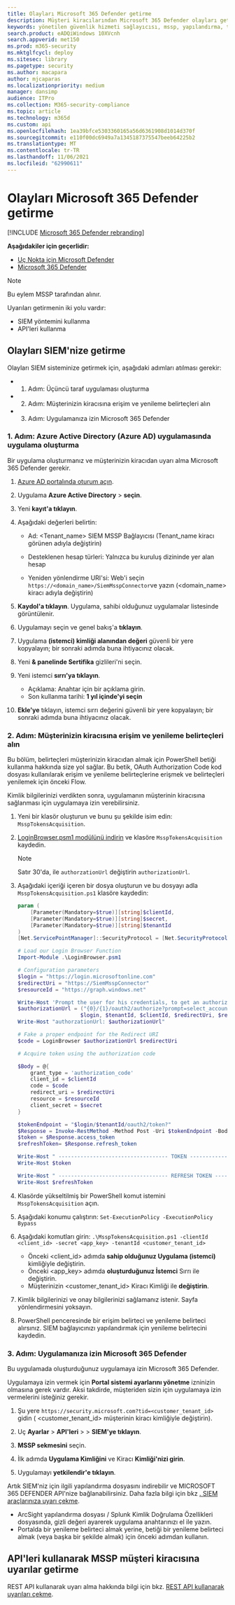 ```yaml
---
title: Olayları Microsoft 365 Defender getirme
description: Müşteri kiracılarından Microsoft 365 Defender olayları getirmeyi öğrenin
keywords: yönetilen güvenlik hizmeti sağlayıcısı, mssp, yapılandırma, tümleştirme
search.product: eADQiWindows 10XVcnh
search.appverid: met150
ms.prod: m365-security
ms.mktglfcycl: deploy
ms.sitesec: library
ms.pagetype: security
ms.author: macapara
author: mjcaparas
ms.localizationpriority: medium
manager: dansimp
audience: ITPro
ms.collection: M365-security-compliance
ms.topic: article
ms.technology: m365d
ms.custom: api
ms.openlocfilehash: 1ea39bfce5303360165a56d6361908d1014d370f
ms.sourcegitcommit: e110f00dc6949a7a1345187375547beeb64225b2
ms.translationtype: MT
ms.contentlocale: tr-TR
ms.lasthandoff: 11/06/2021
ms.locfileid: "62990611"
---
```

# <a name="fetch-microsoft-365-defender-incidents"></a>Olayları Microsoft 365 Defender getirme 

[!INCLUDE [Microsoft 365 Defender rebranding](../../includes/microsoft-defender.md)]

**Aşağıdakiler için geçerlidir:**
- [Uç Nokta için Microsoft Defender](https://go.microsoft.com/fwlink/?linkid=2154037)
- [Microsoft 365 Defender](https://go.microsoft.com/fwlink/?linkid=2118804)


> [!NOTE]
> Bu eylem MSSP tarafından  alınır.

Uyarıları getirmenin iki yolu vardır:

- SIEM yöntemini kullanma
- API'leri kullanma

## <a name="fetch-incidents-into-your-siem"></a>Olayları SIEM'nize getirme

Olayları SIEM sisteminize getirmek için, aşağıdaki adımları atılması gerekir:

- 1. Adım: Üçüncü taraf uygulaması oluşturma
- 2. Adım: Müşterinizin kiracısına erişim ve yenileme belirteçleri alın
- 3. Adım: Uygulamanıza izin Microsoft 365 Defender

### <a name="step-1-create-an-application-in-azure-active-directory-azure-ad"></a>1. Adım: Azure Active Directory (Azure AD) uygulamasında uygulama oluşturma

Bir uygulama oluşturmanız ve müşterinizin kiracıdan uyarı alma Microsoft 365 Defender gerekir.

1. [Azure AD portalında oturum açın](https://aad.portal.azure.com/).

2. Uygulama **Azure Active Directory** \> **seçin**.

3. Yeni **kayıt'a tıklayın**.

4. Aşağıdaki değerleri belirtin:

    - Ad: \<Tenant_name\> SIEM MSSP Bağlayıcısı (Tenant_name kiracı görünen adıyla değiştirin)

    - Desteklenen hesap türleri: Yalnızca bu kuruluş dizininde yer alan hesap
    - Yeniden yönlendirme URI'si: Web'i seçin `https://<domain_name>/SiemMsspConnector`ve yazın (<domain_name> kiracı adıyla değiştirin)

5. **Kaydol'a tıklayın**. Uygulama, sahibi olduğunuz uygulamalar listesinde görüntülenir.

6. Uygulamayı seçin ve genel bakış'a **tıklayın**.

7. Uygulama **(istemci) kimliği alanından değeri** güvenli bir yere kopyalayın; bir sonraki adımda buna ihtiyacınız olacak.

8. Yeni **& panelinde Sertifika** gizlileri'ni seçin.

9. Yeni istemci **sırrı'ya tıklayın**.

    - Açıklama: Anahtar için bir açıklama girin.
    - Son kullanma tarihi: **1 yıl içinde'yi seçin**

10. **Ekle'ye** tıklayın, istemci sırrı değerini güvenli bir yere kopyalayın; bir sonraki adımda buna ihtiyacınız olacak.

### <a name="step-2-get-access-and-refresh-tokens-from-your-customers-tenant"></a>2. Adım: Müşterinizin kiracısına erişim ve yenileme belirteçleri alın

Bu bölüm, belirteçleri müşterinizin kiracıdan almak için PowerShell betiği kullanma hakkında size yol sağlar. Bu betik, OAuth Authorization Code kod dosyası kullanılarak erişim ve yenileme belirteçlerine erişmek ve belirteçleri yenilemek için önceki Flow.

Kimlik bilgilerinizi verdikten sonra, uygulamanın müşterinin kiracısına sağlanması için uygulamaya izin verebilirsiniz.

1. Yeni bir klasör oluşturun ve bunu şu şekilde isim edin: `MsspTokensAcquisition`.

2. [LoginBrowser.psm1 modülünü indirin](https://github.com/shawntabrizi/Microsoft-Authentication-with-PowerShell-and-MSAL/blob/master/Authorization%20Code%20Grant%20Flow/LoginBrowser.psm1) ve klasöre `MsspTokensAcquisition` kaydedin.

    > [!NOTE]
    > Satır 30'da, ile `authorzationUrl` değiştirin `authorizationUrl`.

3. Aşağıdaki içeriği içeren bir dosya oluşturun ve bu dosyayı adla `MsspTokensAcquisition.ps1` klasöre kaydedin:

    ```powershell
    param (
        [Parameter(Mandatory=$true)][string]$clientId,
        [Parameter(Mandatory=$true)][string]$secret,
        [Parameter(Mandatory=$true)][string]$tenantId
    )
    [Net.ServicePointManager]::SecurityProtocol = [Net.SecurityProtocolType]::Tls12

    # Load our Login Browser Function
    Import-Module .\LoginBrowser.psm1

    # Configuration parameters
    $login = "https://login.microsoftonline.com"
    $redirectUri = "https://SiemMsspConnector"
    $resourceId = "https://graph.windows.net"

    Write-Host 'Prompt the user for his credentials, to get an authorization code'
    $authorizationUrl = ("{0}/{1}/oauth2/authorize?prompt=select_account&response_type=code&client_id={2}&redirect_uri={3}&resource={4}" -f
                        $login, $tenantId, $clientId, $redirectUri, $resourceId)
    Write-Host "authorzationUrl: $authorizationUrl"

    # Fake a proper endpoint for the Redirect URI
    $code = LoginBrowser $authorizationUrl $redirectUri

    # Acquire token using the authorization code

    $Body = @{
        grant_type = 'authorization_code'
        client_id = $clientId
        code = $code
        redirect_uri = $redirectUri
        resource = $resourceId
        client_secret = $secret
    }

    $tokenEndpoint = "$login/$tenantId/oauth2/token?"
    $Response = Invoke-RestMethod -Method Post -Uri $tokenEndpoint -Body $Body
    $token = $Response.access_token
    $refreshToken= $Response.refresh_token

    Write-Host " ----------------------------------- TOKEN ---------------------------------- "
    Write-Host $token

    Write-Host " ----------------------------------- REFRESH TOKEN ---------------------------------- "
    Write-Host $refreshToken
    ```
4. Klasörde yükseltilmiş bir PowerShell komut istemini `MsspTokensAcquisition` açın.

5. Aşağıdaki konumu çalıştırın: `Set-ExecutionPolicy -ExecutionPolicy Bypass`

6. Aşağıdaki komutları girin: `.\MsspTokensAcquisition.ps1 -clientId <client_id> -secret <app_key> -tenantId <customer_tenant_id>`

    - Önceki \<client_id\> adımda **sahip olduğunuz Uygulama (istemci)** kimliğiyle değiştirin.
    - Önceki \<app_key\> adımda **oluşturduğunuz İstemci** Sırrı ile değiştirin.
    - Müşterinizin \<customer_tenant_id\> Kiracı Kimliği ile **değiştirin**.

7. Kimlik bilgilerinizi ve onay bilgilerinizi sağlamanız istenir. Sayfa yönlendirmesini yoksayın.

8. PowerShell penceresinde bir erişim belirteci ve yenileme belirteci alırsınız. SIEM bağlayıcınızı yapılandırmak için yenileme belirtecini kaydedin.

### <a name="step-3-allow-your-application-on-microsoft-365-defender"></a>3. Adım: Uygulamanıza izin Microsoft 365 Defender

Bu uygulamada oluşturduğunuz uygulamaya izin Microsoft 365 Defender.

Uygulamaya izin vermek için **Portal sistemi ayarlarını yönetme** izninizin olmasına gerek vardır. Aksi takdirde, müşteriden sizin için uygulamaya izin vermelerini isteğiniz gerekir.

1. Şu yere `https://security.microsoft.com?tid=<customer_tenant_id>` gidin ( \<customer_tenant_id\> müşterinin kiracı kimliğiyle değiştirin).

2. Uç **Ayarlar** \> **API'leri** \>  \> **SIEM'ye tıklayın**.

3. **MSSP sekmesini** seçin.

4. İlk adımda **Uygulama Kimliğini** ve Kiracı **Kimliği'nizi girin**.

5. Uygulamayı **yetkilendir'e tıklayın**.

Artık SIEM'niz için ilgili yapılandırma dosyasını indirebilir ve MICROSOFT 365 DEFENDER API'nize bağlanabilirsiniz. Daha fazla bilgi için bkz [. SIEM araçlarınıza uyarı çekme](../defender-endpoint/configure-siem.md).

- ArcSight yapılandırma dosyası / Splunk Kimlik Doğrulama Özellikleri dosyasında, gizli değeri ayarerek uygulama anahtarınızı el ile yazın.
- Portalda bir yenileme belirteci almak yerine, betiği bir yenileme belirteci almak (veya başka bir şekilde almak) için önceki adımdan kullanın.

## <a name="fetch-alerts-from-mssp-customers-tenant-using-apis"></a>API'leri kullanarak MSSP müşteri kiracısına uyarılar getirme

REST API kullanarak uyarı alma hakkında bilgi için bkz. [REST API kullanarak uyarıları çekme](../defender-endpoint/pull-alerts-using-rest-api.md).

